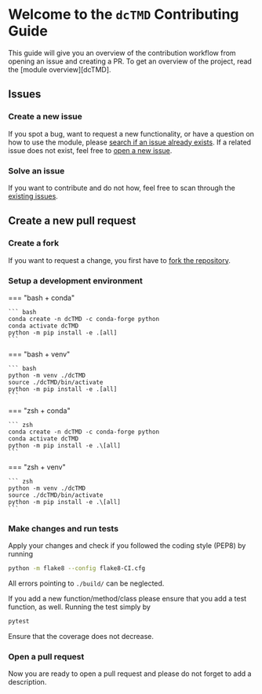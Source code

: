 # Welcome to the `dcTMD` Contributing Guide

This guide will give you an overview of the contribution workflow from opening an issue and creating a PR. To get an overview of the project, read the [module overview][dcTMD].

## Issues

### Create a new issue

If you spot a bug, want to request a new functionality, or have a question on how to use the module, please [search if an issue already exists](https://github.com/moldyn/dcTMD/issues). If a related issue does not exist, feel free to [open a new issue](https://github.com/moldyn/dcTMD/issues/new/choose).

### Solve an issue

If you want to contribute and do not how, feel free to scan through the [existing issues](https://github.com/moldyn/dcTMD/issues).

## Create a new pull request
### Create a fork

If you want to request a change, you first have to [fork the repository](https://github.com/moldyn/dcTMD/fork).

### Setup a development environment

=== "bash + conda"

    ``` bash
    conda create -n dcTMD -c conda-forge python
    conda activate dcTMD
    python -m pip install -e .[all]
    ```

=== "bash + venv"

    ``` bash
    python -m venv ./dcTMD
    source ./dcTMD/bin/activate
    python -m pip install -e .[all]
    ```

=== "zsh + conda"

    ``` zsh
    conda create -n dcTMD -c conda-forge python
    conda activate dcTMD
    python -m pip install -e .\[all]
    ```

=== "zsh + venv"

    ``` zsh
    python -m venv ./dcTMD
    source ./dcTMD/bin/activate
    python -m pip install -e .\[all]
    ```

### Make changes and run tests

Apply your changes and check if you followed the coding style (PEP8) by running
```bash
python -m flake8 --config flake8-CI.cfg
```
All errors pointing to `./build/` can be neglected.

If you add a new function/method/class please ensure that you add a test function, as well. Running the test simply by
```bash
pytest
```
Ensure that the coverage does not decrease.

### Open a pull request

Now you are ready to open a pull request and please do not forget to add a description.
